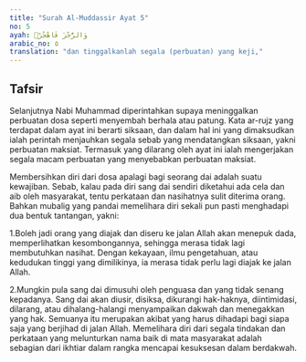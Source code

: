 ```yaml
---
title: "Surah Al-Muddassir Ayat 5"
no: 5
ayah: وَالرُّجْزَ فَاهْجُرْۖ 
arabic_no: ٥
translation: "dan tinggalkanlah segala (perbuatan) yang keji,"
---
```


## Tafsir

Selanjutnya Nabi Muhammad diperintahkan supaya meninggalkan perbuatan dosa seperti menyembah berhala atau patung. Kata ar-rujz yang terdapat dalam ayat ini berarti siksaan, dan dalam hal ini yang dimaksudkan ialah perintah menjauhkan segala sebab yang mendatangkan siksaan, yakni perbuatan maksiat. Termasuk yang dilarang oleh ayat ini ialah mengerjakan segala macam perbuatan yang menyebabkan perbuatan maksiat.

Membersihkan diri dari dosa apalagi bagi seorang dai adalah suatu kewajiban. Sebab, kalau pada diri sang dai sendiri diketahui ada cela dan aib oleh masyarakat, tentu perkataan dan nasihatnya sulit diterima orang. Bahkan mubalig yang pandai memelihara diri sekali pun pasti menghadapi dua bentuk tantangan, yakni:

1.Boleh jadi orang yang diajak dan diseru ke jalan Allah akan menepuk dada, memperlihatkan kesombongannya, sehingga merasa tidak lagi membutuhkan nasihat. Dengan kekayaan, ilmu pengetahuan, atau kedudukan tinggi yang dimilikinya, ia merasa tidak perlu lagi diajak ke jalan Allah.

2.Mungkin pula sang dai dimusuhi oleh penguasa dan yang tidak senang kepadanya. Sang dai akan diusir, disiksa, dikurangi hak-haknya, diintimidasi, dilarang, atau dihalang-halangi menyampaikan dakwah dan menegakkan yang hak. Semuanya itu merupakan akibat yang harus dihadapi bagi siapa saja yang berjihad di jalan Allah. Memelihara diri dari segala tindakan dan perkataan yang melunturkan nama baik di mata masyarakat adalah sebagian dari ikhtiar dalam rangka mencapai kesuksesan dalam berdakwah.
